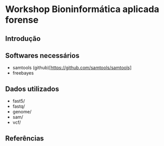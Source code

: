 # Workshop Bioninformática aplicada forense


## Introdução

## Softwares necessários
- samtools (github)[https://github.com/samtools/samtools]
- freebayes
## Dados utilizados
- fast5/
- fastq/
- genome/
- sam/
- vcf/

## Referências
